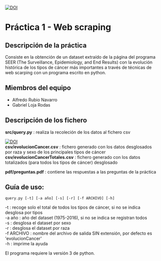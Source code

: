 [![DOI](https://zenodo.org/badge/DOI/10.5281/zenodo.3749375.svg)](https://doi.org/10.5281/zenodo.3749375)

# Práctica 1 - Web scraping 

## Descripción de la práctica

Consiste en la obtención de un dataset extraído de la página del programa SEER (The Surveillance, Epidemiology, and End Results) con la evolución histórica de los tipos de cáncer más importantes a través de técnicas de web scarping con un programa escrito en python.

## Miembros del equipo

* Alfredo Rubio Navarro
* Gabriel Loja Rodas

## Descripción de los fichero

**src/query.py** : realiza la recoleción de los datos al fichero csv

[![DOI](https://zenodo.org/badge/DOI/10.5281/zenodo.3749385.svg)](https://doi.org/10.5281/zenodo.3749385)  
**csv/evolucionCancer.csv** : fichero generado con los datos desglosados por raza y sexo de los principales tipos de cáncer
**csv/evolucionCancerTotales.csv** : fichero generado con los datos totalizados (para todos los tipos de cáncer) desglosado

**pdf/preguntas.pdf** : contiene las respuestas a las preguntas de la práctica

## Guía de uso:
`query.py [-t] [-a año] [-s] [-r] [-f ARCHIVO] [-h]`  

  -t : recoge solo el total de todos los tipos de cáncer, si no se indica desglosa por tipos  
  -a año : año del dataset (1975-2016), si no se indica se registran todos  
  -s : desglosa el dataset por sexo  
  -r : desglosa el dataset por raza  
  -f ARCHIVO : nombre del archivo de salida SIN extensión, por defecto es 'evolucionCancer'  
  -h : imprime la ayuda  

El programa requiere la versión 3 de python.
